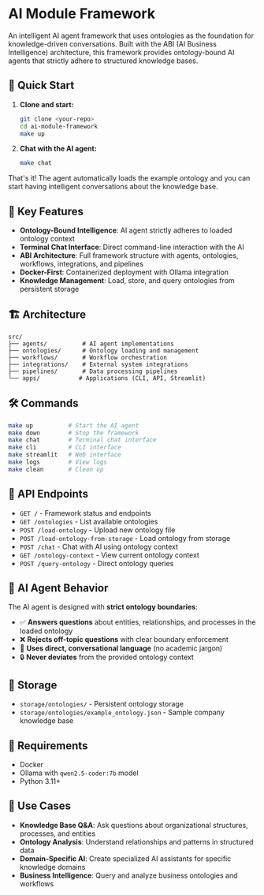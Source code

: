# AI Module Framework

An intelligent AI agent framework that uses ontologies as the foundation for knowledge-driven conversations. Built with the ABI (AI Business Intelligence) architecture, this framework provides ontology-bound AI agents that strictly adhere to structured knowledge bases.

## 🚀 Quick Start

1. **Clone and start:**
   ```bash
   git clone <your-repo>
   cd ai-module-framework
   make up
   ```

2. **Chat with the AI agent:**
   ```bash
   make chat
   ```

That's it! The agent automatically loads the example ontology and you can start having intelligent conversations about the knowledge base.

## 🎯 Key Features

- **Ontology-Bound Intelligence**: AI agent strictly adheres to loaded ontology context
- **Terminal Chat Interface**: Direct command-line interaction with the AI
- **ABI Architecture**: Full framework structure with agents, ontologies, workflows, integrations, and pipelines
- **Docker-First**: Containerized deployment with Ollama integration
- **Knowledge Management**: Load, store, and query ontologies from persistent storage

## 🏗️ Architecture

```
src/
├── agents/          # AI agent implementations
├── ontologies/      # Ontology loading and management
├── workflows/       # Workflow orchestration
├── integrations/    # External system integrations
├── pipelines/       # Data processing pipelines
└── apps/           # Applications (CLI, API, Streamlit)
```

## 🛠️ Commands

```bash
make up          # Start the AI agent
make down        # Stop the framework
make chat        # Terminal chat interface
make cli         # CLI interface
make streamlit   # Web interface
make logs        # View logs
make clean       # Clean up
```

## 📡 API Endpoints

- `GET /` - Framework status and endpoints
- `GET /ontologies` - List available ontologies
- `POST /load-ontology` - Upload new ontology file
- `POST /load-ontology-from-storage` - Load ontology from storage
- `POST /chat` - Chat with AI using ontology context
- `GET /ontology-context` - View current ontology context
- `POST /query-ontology` - Direct ontology queries

## 🧠 AI Agent Behavior

The AI agent is designed with **strict ontology boundaries**:

- ✅ **Answers questions** about entities, relationships, and processes in the loaded ontology
- ❌ **Rejects off-topic questions** with clear boundary enforcement
- 🎯 **Uses direct, conversational language** (no academic jargon)
- 🔒 **Never deviates** from the provided ontology context

## 📁 Storage

- `storage/ontologies/` - Persistent ontology storage
- `storage/ontologies/example_ontology.json` - Sample company knowledge base

## 🔧 Requirements

- Docker
- Ollama with `qwen2.5-coder:7b` model
- Python 3.11+

## 🎯 Use Cases

- **Knowledge Base Q&A**: Ask questions about organizational structures, processes, and entities
- **Ontology Analysis**: Understand relationships and patterns in structured data
- **Domain-Specific AI**: Create specialized AI assistants for specific knowledge domains
- **Business Intelligence**: Query and analyze business ontologies and workflows